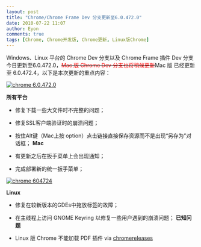 ```yaml
---
layout: post
title: "Chrome/Chrome Frame Dev 分支更新至6.0.472.0"
date: 2010-07-22 11:07
author: Eyon
comments: true
tags: [Chrome, Chrome开发版, Chrome更新, Linux版Chrome]
---
```

Windows、Linux 平台的 Chrome Dev 分支以及 Chrome Frame 插件 Dev 分支今日更新至6.0.472.0，<del datetime="2010-07-25T16:31:29+00:00"><span style="color: #ff0000;">Mac 版 Chrome Dev 分支也将稍候更新</span></del>Mac 版 已经更新至 6.0.472.4，以下是本次更新的重点内容：

<a href="http://img.chromi.org/2010/07/chrome-6.0.472.0.png">![](http://img.chromi.org/2010/07/chrome-6.0.472.0.png "chrome 6.0.472.0")</a>

**所有平台**


*   修复下载一些大文件时不完整的问题；
*   修复SSL客户端验证时的崩溃问题；
*   按住Alt键（Mac上按 option）点击链接直接保存资源而不是出现“另存为”对话框；
**Mac**


*   有更新之后在扳手菜单上会出现通知；
*   完成部署新的统一扳手菜单；

<a href="http://img.chromi.org/2010/07/chrome-604724.png">![](http://img.chromi.org/2010/07/chrome-604724.png "chrome 604724")</a>

**Linux**


*   修复在较新版本的GDEs中拖放标签的故障；
*   在主线程上访问 GNOME Keyring 以修复一些用户遇到的崩溃问题；
**已知问题**


*   Linux 版 Chrome 不能加载 PDF 插件
via [chromereleases](http://googlechromereleases.blogspot.com/2010/07/dev-channel-update_21.html)
